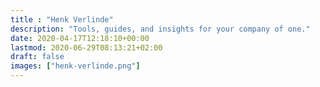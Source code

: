 ```yaml
---
title : "Henk Verlinde"
description: "Tools, guides, and insights for your company of one."
date: 2020-04-17T12:18:10+00:00
lastmod: 2020-06-29T08:13:21+02:00
draft: false
images: ["henk-verlinde.png"]
---
```

